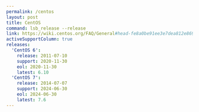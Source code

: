```yaml
---
permalink: /centos
layout: post
title: CentOS
command: lsb_release --release
link: https://wiki.centos.org/FAQ/General#head-fe8a0be91ee3e7dea812e8694491e1dde5b75e6d
activeSupportColumn: true
releases:
  'CentOS 6':
    release: 2011-07-10
    support: 2020-11-30
    eol: 2020-11-30
    latest: 6.10
  'CentOS 7':
    release: 2014-07-07
    support: 2024-06-30
    eol: 2024-06-30
    latest: 7.6
---
```

